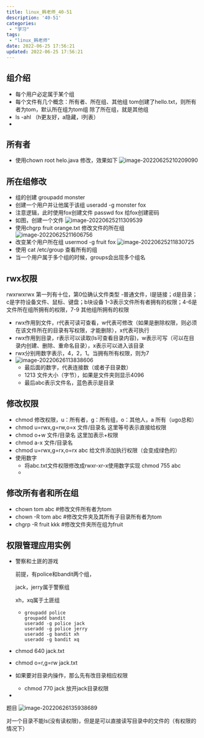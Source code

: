 ```yaml
---
title: linux_韩老师_40-51
description: '40-51'
categories:
 - "学习"
tags: 
 - "linux_韩老师"
date: 2022-06-25 17:56:21
updated: 2022-06-25 17:56:21
---
```


## 组介绍

- 每个用户必定属于某个组
- 每个文件有几个概念：所有者、所在组、其他组
  tom创建了hello.txt，则所有者为tom，默认所在组为tom组
  除了所在组，就是其他组
- ls -ahl  （h更友好，a隐藏，l列表）
- 

## 所有者

- 使用chown root helo.java 修改，效果如下
  ![image-20220625210209090](images/mypost/image-20220625210209090.png)

## 所在组修改

- 组的创建
  groupadd monster
- 创建一个用户并让他属于该组
  useradd -g monster fox
- 注意逻辑，此时使用fox创建文件
  passwd fox 给fox创建密码
- 如图，创建一个文件
  ![image-20220625211309539](images/mypost/image-20220625211309539.png)
- 使用chgrp fruit orange.txt
  修改文件的所在组
  ![image-20220625211606756](images/mypost/image-20220625211606756.png)
- 改变某个用户所在组
  usermod -g fruit fox
  ![image-20220625211830725](images/mypost/image-20220625211830725.png)
- 使用 cat /etc/group 查看所有的组
- 当一个用户属于多个组的时候，groups会出现多个组名

## rwx权限

rwxrwxrwx
第一列有十位，第0位确认文件类型
-普通文件，l是链接；d是目录；c是字符设备文件、鼠标、键盘；b块设备
1-3表示文件所有者拥有的权限；4-6是文件所在组所拥有的权限，7-9 其他组所拥有的权限

- rwx作用到文件，r代表可读可查看，w代表可修改（如果是删除权限，则必须在该文件所在的目录有写权限，才能删除），x代表可执行
- rwx作用到目录，r表示可以读取(ls可查看目录内容)，w表示可写（可以在目录内创建、删除、重命名目录），x表示可以进入该目录
- rwx分别用数字表示，4，2，1。当拥有所有权限，则为7
- 
  ![image-20220626113838606](images/mypost/image-20220626113838606.png)
  - 最后面的数字，代表连接数（或者子目录数）
  - 1213 文件大小（字节），如果是文件夹则显示4096
  - 最后abc表示文件名，蓝色表示是目录

## 修改权限

- chmod 修改权限，u：所有者，g：所有组，o：其他人，a 所有（ugo总和）
- chmod u=rwx,g=rw,o=x  文件/目录名
  这里等号表示直接给权限
- chmod o+w 文件/目录名
  这里加表示+权限
- chmod a-x 文件/目录名
- chmod u=rwx,g=rx,o=rx abc 给文件添加执行权限（会变成绿色的）
- 使用数字
  - 将abc.txt文件权限修改成rwxr-xr-x使用数字实现
    chmod 755 abc
  - 



## 修改所有者和所在组

- chown tom abc  #修改文件所有者为tom
- chown -R tom abc #修改文件夹及其所有子目录所有者为tom
- chgrp -R fruit kkk #修改文件夹所在组为fruit

## 权限管理应用实例

- 警察和土匪的游戏

  前提，有police和bandit两个组，

  jack，jerry属于警察组

  xh，xq属于土匪组

  - ```shell
    groupadd police
    groupadd bandit
    useradd -g police jack
    useradd -g police jerry
    useradd -g bandit xh
    useradd -g bandit xq
    ```
  
- chmod 640 jack.txt

- chmod o=r,g=rw jack.txt

- 如果要对目录内操作，那么先有改目录相应权限

  - chmod 770 jack 放开jack目录权限

- 

题目
![image-20220626135938689](images/mypost/image-20220626135938689.png)



对一个目录不能ls(没有读权限)，但是是可以直接读写目录中的文件的（有权限的情况下）

## 

